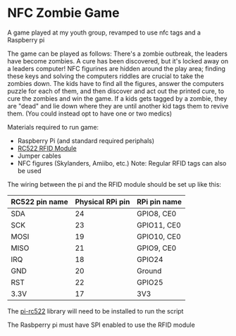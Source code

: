 # NFC Zombie Game
A game played at my youth group, revamped to use nfc tags and a Raspberry pi

The game can be played as follows:
There's a zombie outbreak, the leaders have become zombies. A cure has been discovered, but it's locked away on a leaders computer!
NFC figurines are hidden around the play area; finding these keys and solving the computers riddles are crucial to take the zombies down. The kids have to find all the figures, answer the computers puzzle for each of them, and then discover and act out the printed cure, to cure the zombies and win the game. 
If a kids gets tagged by a zombie, they are "dead" and lie down where they are until another kid tags them to revive them. (You could instead opt to have one or two medics)

Materials required to run game:
* Raspberry Pi (and standard required periphals)
* [RC522 RFID Module](https://components101.com/wireless/rc522-rfid-module)
* Jumper cables
* NFC figures (Skylanders, Amiibo, etc.) Note: Regular RFID tags can also be used

The wiring between the pi and the RFID module should be set up like this:

RC522 pin name | Physical RPi pin | RPi pin name
--- | --- | --- 
SDA | 24 | GPIO8, CE0 
SCK | 23 | GPIO11, CE0 
MOSI | 19 | GPIO10, CE0 
MISO | 21 | GPIO9, CE0 
IRQ | 18 | GPIO24 
GND | 20 | Ground 
RST | 22 | GPIO25
3.3V | 17 | 3V3 

The [pi-rc522](https://github.com/ondryaso/pi-rc522) library will need to be installed to run the script

The Rasbperry pi must have SPI enabled to use the RFID module
